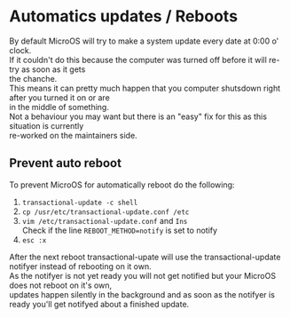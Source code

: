 # Automatics updates / Reboots
By default MicroOS will try to make a system update every date at 0:00 o' clock.  
If it couldn't do this because the computer was turned off before it will re-try as soon as it gets  
the chanche.  
This means it can pretty much happen that you computer shutsdown right after you turned it on or are  
in the middle of something.  
Not a behaviour you may want but there is an "easy" fix for this as this situation is currently  
re-worked on the maintainers side.  

## Prevent auto reboot
To prevent MicroOS for automatically reboot do the following:  

1) `transactional-update -c shell`  
2) `cp /usr/etc/transactional-update.conf /etc`  
3) `vim /etc/transactional-update.conf` and `Ins`  
Check if the line `REBOOT_METHOD=notify` is set to notify  
4) `esc :x`  

After the next reboot transactional-upate will use the transactional-update notifyer instead of rebooting on it own.  
As the notifyer is not yet ready you will not get notified but your MicroOS does not reboot on it's own,  
updates happen silently in the background and as soon as the notifyer is ready you'll get notifyed about a finished update.